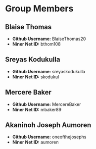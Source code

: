 # Group Members

## Blaise Thomas

- **Github Username:** BlaiseThomas20
- **Niner Net ID:** bthom108

## Sreyas Kodukulla

- **Github Username:** sreyaskodukulla
- **Niner Net ID:** skodukul


## Mercere Baker

- **Github Username:** MercereBaker
- **Niner Net ID:** mbaker89

## Akaninoh Joseph Aumoren

- **Github Username:** oneofthejosephs
- **Niner Net ID:** aumoren
